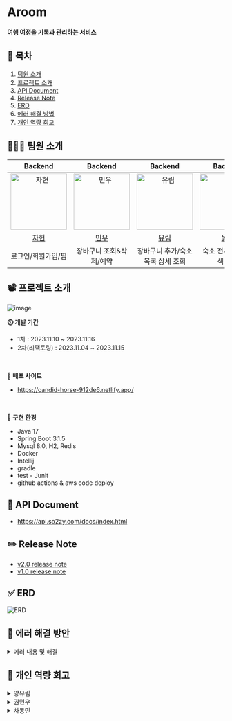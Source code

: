 # Aroom

**여행 여정을 기록과 관리하는 서비스**

## 📢 목차
1. [팀원 소개](#🧑‍🤝‍🧑-팀원-소개)
2. [프로젝트 소개](#📽️-프로젝트-소개)
3. [API Document](#📄-API-Document)
4. [Release Note](#✏️-Release-Note)
5. [ERD](#✅-ERD)
6. [에러 해결 방법](#💯-에러-해결-방안)
7. [개인 역량 회고](#🤖-개인-역량-회고)

## 🧑‍🤝‍🧑 팀원 소개


|                                         Backend                                         |                                        Backend                                         |                                        Backend                                         |                                        Backend                                         |
|:---------------------------------------------------------------------------------------:|:--------------------------------------------------------------------------------------:|:--------------------------------------------------------------------------------------:|:--------------------------------------------------------------------------------------:|
| <img src="https://avatars.githubusercontent.com/u/139187207?v=4" width=130px alt="자현"/> | <img src="https://avatars.githubusercontent.com/u/34360434?v=4" width=130px alt="민우"/> | <img src="https://avatars.githubusercontent.com/u/63856521?v=4" width=130px alt="유림"/> | <img src="https://avatars.githubusercontent.com/u/40655807?v=4" width=130px alt="동민"/> |
|                            [자현](https://github.com/Nine-JH)                             |                          [민우](https://github.com/Kwonminwoo)                           |                           [유림](https://github.com/YurimYang)                           |                          [동민](https://github.com/chadongmin)                           |
|                            로그인/회원가입/찜                            |                          장바구니 조회&삭제/예약                      |                           장바구니 추가/숙소목록 상세 조회                          |                          숙소 전체 조회/검색 조회                          |

## 📽️ 프로젝트 소개
![image](https://github.com/so2zy/so2zy_BE_refactor/assets/63856521/13547e58-ebd2-4c00-8250-57e9b81d083d)

**⏲️ 개발 기간**
* 1차 : 2023.11.10 ~ 2023.11.16
* 2차(리팩토링) : 2023.11.04 ~ 2023.11.15


<br/>

**🔗 배포 사이트**
* https://candid-horse-912de6.netlify.app/


 <br/>     

**🔨 구현 환경**
* Java 17
* Spring Boot 3.1.5
* Mysql 8.0, H2, Redis
* Docker
* Intellij
* gradle
* test - Junit
* github actions & aws code deploy


## 📄 API Document
* https://api.so2zy.com/docs/index.html

## ✏️ Release Note
* [v2.0 release note](https://github.com/so2zy/so2zy_BE/wiki/So2zy-2.0-Release-Notes)
* [v1.0 release note](https://github.com/so2zy/so2zy_BE/wiki/So2zy-1.0-Release-Notes)

## ✅ ERD
![ERD](https://github.com/so2zy/so2zy_BE/assets/139187207/3c2bdb39-d128-4568-a0f7-f61d746e6897)


## 💯 에러 해결 방안
<details>
<summary>에러 내용 및 해결</summary>
 
### 1. StackOverFlow Error 문제

**1 - 1. 원인**

```bash
Infinite recursion (StackOverflowError) 
(through reference chain: com.aroom.domain.room.model.Room["accommodation"]
->com.aroom.domain.accommodation.model.Accommodation["roomList"]
->org.hibernate.collection.spi.PersistentBag[0]
->com.aroom.domain.room.model.Room["accommodation"]
->com.aroom.domain.accommodation.model.Accommodation["roomList"]-
```

현재 양방향 연관관계에 놓여진 Accommodation과 Room에서 무한순환참조가 발생했다.
<br>
**1 - 2. 해결**

- `@OneToMany` `@manytoone`로 인해 순환참조 원인
- `@JsonManagedReference` & `@JsonBackReference` 추가

```java
@JsonManagedReference
@OneToMany(mappedBy = "accommodation", fetch = FetchType.LAZY)
private List<Room> roomList = new ArrayList<>();
```

- `@JsonManagedReference` : 부모 `Entity` → 자식 `Entity`
    - 정상적으로 직렬화를 수행

```java
@JsonBackReference
@ManyToOne(fetch = FetchType.LAZY)
@JoinColumn(name = "accommodation_id")
private Accommodation accommodation;
```

- `@JsonBackReference` : 자식`Entity` → 부모 `Entity`
    - 직렬화 수행 x
        
        ⇒ 무한 순환 참조 해결
        
<br>

### 2. Jackson 직렬화 제한자 문제

**2 - 1. 발생 과정**

```java
public RoomCartResponseDTO postRoomCart(Long member_id, Long room_id){
    Room room = roomRepository.findById(room_id).get();
    Cart cart = cartRepository.findByMemberId(member_id).get();
    RoomCart roomCart = roomCartRepository.save(new RoomCart(cart,room));
    cart.postRoomCarts(roomCart);
    return new RoomCartResponseDTO(cart);
}
```

```java
@OneToMany(mappedBy = "cart", fetch = FetchType.LAZY)
private List<RoomCart> roomCartList = new ArrayList<>();
	
public void postRoomCarts(RoomCart roomCart){
	roomCartList.add(roomCart);
}
```

객실을 장바구니에 담을 때 RoomCart를 생성하여 Cart의 List<RoomCart> roomCartList에 post 시도
<br>

**2 - 2. 원인**

```bash
Type definition error: [simple type, class com.aroom.domain.roomCart.dto.response.RoomCartResponseDTO]
```

```bash
org.springframework.http.converter.HttpMessageConversionException: Type definition error: [simple type, class com.aroom.domain.roomCart.dto.response.RoomCartResponseDTO]
at org.springframework.http.converter.json.AbstractJackson2HttpMessageConverter.writeInternal(AbstractJackson2HttpMessageConverter.java:489) ~[spring-web-6.0.13.jar:6.0.13]
at org.springframework.http.converter.AbstractGenericHttpMessageConverter.write(AbstractGenericHttpMessageConverter.java:103) ~[spring-web-6.0.13.jar:6.0.13]
at
```

```bash
caused by: com.fasterxml.jackson.databind.exc.invaliddefinitionexception: 
no serializer found for class com.aroom.domain.roomcart.dto.response.roomcartresponsedto 
and no properties discovered to create beanserializer 
(to avoid exception, disable serializationfeature.fail_on_empty_beans) 
(through reference chain: com.aroom.global.response.apiresponse["data"])
```

- Jackson 라이브러리가 `RoomCartResponseDTO` & `RoomCartInfoDTO`를 직렬화할 때 문제가 발생
- Jackson은 기본적으로 클래스를 직렬화할 때 해당 클래스에 대한 직렬화 메소드를 찾아야 하는데, 여기서는 해당 메소드를 찾지 못했다고 나온다.
- 또한, Jackson은 직렬화 하는 과정에서 기본으로 접근 제한자가 public이거나, getter/setter를 이용하기 때문에 인스턴스 필드를 private등으로 선언시, json으로 변환 과정에서 에러가 발생한다.
<br>

**2 - 3. 해결**

```java
@JsonAutoDetect(fieldVisibility = JsonAutoDetect.Visibility.ANY)
public class RoomCartResponseDTO {

    private long cart_id;
    private List<RoomCartInfoDTO> roomCartList;

    public RoomCartResponseDTO(Cart cart) {
        this.cart_id = cart.getId();
        List<RoomCartInfoDTO> roomCartInfoDTOList = new ArrayList<>();
        for(RoomCart roomCart : cart.getRoomCartList()){
            RoomCartInfoDTO roomCartInfoDTO = new RoomCartInfoDTO(roomCart);
            roomCartInfoDTOList.add(roomCartInfoDTO);
        }
        System.out.println(roomCartInfoDTOList.size()); // 정확히 나옴
        this.roomCartList = roomCartInfoDTOList;
    }
}
```

```java
@JsonAutoDetect(fieldVisibility = JsonAutoDetect.Visibility.ANY)
public class RoomCartInfoDTO {

    private long room_id;
    private long cart_id;

    @Builder
    public RoomCartInfoDTO(long room_id, long cart_id) {
        this.room_id = room_id;
        this.cart_id = cart_id;
    }

    public RoomCartInfoDTO(RoomCart roomCart) {
        this.room_id = roomCart.getRoom().getId();
        this.cart_id = roomCart.getCart().getId();
    }
}
```

- JsonAutoDetect 설정 제거
    
    `@JsonAutoDetect(fieldVisibility = JsonAutoDetect.Visibility.ANY)`
    
    - private 필드에 접근 가능하여 json으로 변환 가능하다.
- Fetch.Type을 EAGER로 바꾸는 것은 보안의 문제가 있으므로 고려하지 않았습니다.
- 또한, Entity Class에 @JsonProperty 또는 @JsonAutoDetect를 직접 선언할 수 있으나, Entity를 최대한 변경하지 않고자 DTO에 선언했습니다.
<br>

### 3. JPAQueryFactory 전역 설정과 DataJpaTest

**3 - 1. 원인**

```java
Caused by: org.springframework.beans.factory.NoSuchBeanDefinitionException: No qualifying bean of type 'com.querydsl.jpa.impl.JPAQueryFactory' available: expected at least 1 bean which qualifies as autowire candidate. Dependency annotations: {}
	at org.springframework.beans.factory.support.DefaultListableBeanFactory.raiseNoMatchingBeanFound(DefaultListableBeanFactory.java:1824)
	at org.springframework.beans.factory.support.DefaultListableBeanFactory.doResolveDependency(DefaultListableBeanFactory.java:1383)
	at org.springframework.beans.factory.support.DefaultListableBeanFactory.resolveDependency(DefaultListableBeanFactory.java:1337)
	at org.springframework.beans.factory.support.ConstructorResolver.resolveAutowiredArgument(ConstructorResolver.java:910)
	at org.springframework.beans.factory.support.ConstructorResolver.createArgumentArray(ConstructorResolver.java:788)
	... 108 more
```

해당 설정은 전역적으로 빈을 컨테이너에 생성하는 것이기 때문에 `Entity`와 `Respository` 빈만 생성하는 `@DataJpaTest의` 경우에는 `JpaQueryFactory` 빈을 생성하지 못하는 문제가 생기게 됩니다.
<br>

**3 - 2. 해결**

```java
@Configuration
@EnableJpaAuditing
@EnableJpaRepositories(basePackages = "com.aroom")
public class JpaConfig {

    @PersistenceContext
    private EntityManager entityManager;

    @Bean
    public JPAQueryFactory queryFactory() {
        return new JPAQueryFactory(entityManager);
    }

}
```

해당 문제를 해결하기 위해서는 실제 `JPAQueryFactory`를 사용하는 곳에서만 해당 빈을 생성하면 됩니다.
</details>

## 🤖 개인 역량 회고
<details>
<summary>양유림</summary>
	
* 2주동안 짧은 시간 내에 FE개발자와 협업하는 것이 생각보다 어려웠다.
* 하지만, FE개발자와 소통하면서, API를 발전시켜나가는 과정에서 많은 걸 깨달을 수 있었다.
* 또한, 에러를 겪고 해결한 방안을 정리하면서 다시 한번 성장할 수 있었다.
* KPT기간에 CICD를 통해 무중단 배포를 도입하니, 빠르게 API를 배포할 수 있어서 시간을 절약할 수 있었다.
</details>
<details>
<summary>권민우</summary>
	
* 시간이 부족해 많은 고민과 토론을 진행하지 못해 아쉬웠다.
* 프로젝트 생성 부터 배포, 어플리케이션 구동까지 모든 프로세스를 경험하게 되어 도움이 됐다.
* 프로젝트를 진행하며 부족한 부분을 알게 되었고 보충 할 수 있는 시간도 주어져 좋았다.
</details>


<details>
<summary>차동민</summary>
	
* 기존 스프린트에서 해결하지 못한 문제를 해결할 수 있는 기회가 주어져서 좋았다.
* QueryDsl이라는 배우면서 적용하는것이 기간이 짧아 힘들었는데, KPT 기간을 활용하여 데이터베이스를 깊게 공부할 수 있어서 좋았다.
* 그리고 더욱 깔끔한 코드를 작성하기 위해 시퀀스 다이어그램을 이용하는 등, 리팩토링의 중요성에 대해 깨닫게 되었다.
* 문제해결에 대한 깊은 고민과 접근방법에 대해서 깨닫게 되었다.
</details>
